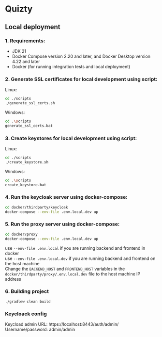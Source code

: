 # Quizty

## Local deployment
### 1. Requirements:
- JDK 21
- Docker Compose version 2.20 and later, and Docker Desktop version 4.22 and later
- Docker (for running integration tests and local deployment)

### 2. Generate SSL certificates for local development using script:
Linux:
```bash
cd ./scripts
./generate_ssl_certs.sh
```

Windows:
```bash
cd .\scripts
generate_ssl_certs.bat
```
### 3. Create keystores for local development using script:

Linux:
```bash
cd ./scripts
./create_keystore.sh
```

Windows:
```bash
cd .\scripts
create_keystore.bat
```

### 4. Run the keycloak server using docker-compose:

```bash
cd docker/thirdparty/keycloak
docker-compose --env-file .env.local.dev up
```

### 5. Run the proxy server using docker-compose:

```bash
cd docker/proxy
docker-compose --env-file .env.local.dev up
```

use `--env-file .env.local` if you are running backend and frontend in docker\
use `--env-file .env.local.dev` if you are running backend and frontend on the host machine\
Change the `BACKEND_HOST` and `FRONTEND_HOST` variables in the `docker/thirdparty/proxy/.env.local.dev` file to the host machine IP address

### 6. Building project
```
./gradlew clean build
```

### Keycloack config
Keycload admin URL: https://localhost:8443/auth/admin/
Username/password: admin/admin